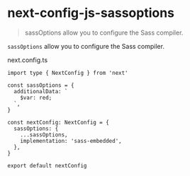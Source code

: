 # next-config-js-sassoptions

> sassOptions allow you to configure the Sass compiler.



`sassOptions` allow you to configure the Sass compiler.

next.config.ts

    import type { NextConfig } from 'next'
     
    const sassOptions = {
      additionalData: `
        $var: red;
      `,
    }
     
    const nextConfig: NextConfig = {
      sassOptions: {
        ...sassOptions,
        implementation: 'sass-embedded',
      },
    }
     
    export default nextConfig
